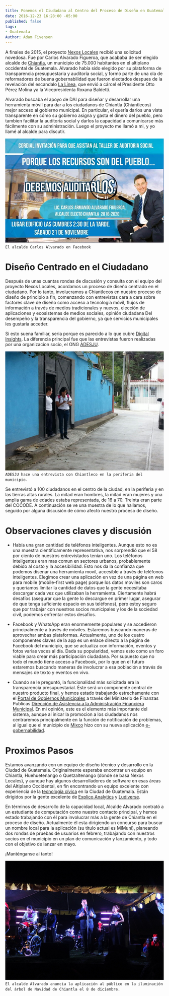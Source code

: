 ```yaml
---
title: Ponemos el Ciudadano al Centro del Proceso de Diseño en Guatemala
date: 2016-12-23 16:28:00 -05:00
published: false
tags:
- Guatemala
Author: Adam Fivenson
---
```


A finales de 2015, el proyecto [Nexos Locales](http://www.dai.com/our-work/projects/guatemala-nexos-locales) recibió una solicitud novedosa. Fue por Carlos Alvarado Figueroa, que acababa de ser elegido alcalde de [Chiantla](https://goo.gl/maps/5vfAjrmthUM2), un municipio de 75.000 habitantes en el altiplano occidental de Guatemala. Alvarado había sido elegido por su plataforma de transparencia presupuestaria y auditoría social, y formó parte de una ola de reformadores de buena gobernabilidad que fueron electados despues de la revelación del escandalo [La Línea](http://www.insightcrime.org/news-analysis/), que envió a cárcel el Presidente Otto Pérez Molina ya la Vicepresidenta Roxana Baldetti. 

Alvarado buscaba el apoyo de DAI para diseñar y desarrollar una herramienta móvil para dar a los ciudadanos de Chiantla (Chiantlecos) mejor acceso al gobierno municipal. En particular, el quería darlos una vista transparente en cómo su gobierno asigna y gasta el dinero del pueblo, pero tambien facilitar la auditoría social y darlos la capacidad a comunicarse más fácilmente con su administración. Luego el proyecto me llamó a mi, y yo llamé al alcalde para discutir.

![Audit.jpg](/uploads/audit.jpg)
`El alcalde Carlos Alvarado en Facebook`

<!--more-->

# Diseño Centrado en el Ciudadano

Después de unas cuantas rondas de discusión y consulta con el equipo del proyecto Nexos Locales, acordamos un proceso de diseño centrado en el ciudadano. Por lo tanto, involucramos a Chiantlecos en nuestro proceso de diseño de principio a fin, comenzando con entrevistas cara a cara sobre factores clave de diseño como acceso a tecnología móvil, flujos de información a través de medios tradicionales y nuevos, elección de aplicaciones y ecosistemas de medios sociales, opinión ciudadana Del desempeño y la transparencia del gobierno, ya qué servicios municipales les gustaría acceder.

Si esto suena familiar, seria porque es parecido a lo que cubre [Digital Insights](https://dai-global-digital.com/tags/?tag=digital-insights). La diferencia principal fue que las entrevistas fueron realizadas por una organizacion socio, el ONG [ADESJU](https://www.facebook.com/Asociaci%C3%B3n-Para-el-Desarrollo-Sostenible-de-la-Juventud-130288017040702/).

![WhatsApp-Image-20160618 (10).jpeg](/uploads/WhatsApp-Image-20160618%20(10).jpeg)
`ADESJU hace una entrevista con Chiantleco en la periferia del municipio.`

Se entrevistó a 100 ciudadanos en el centro de la ciudad, en la periferia y en las tierras altas rurales. La mitad eran hombres, la mitad eran mujeres y una amplia gama de edades estaba representada, de 16 a 70. Treinta eran parte del COCODE. A continuación se ve una muestra de lo que hallamos, seguido por alguna discusión de cómo afectó nuestro proceso de diseño.

<script id="infogram_0_77b964f2-843a-45a3-b683-b1ff4cae7418" title="Chiantla Citizen Survey" src="//e.infogr.am/js/dist/embed.js?38B" type="text/javascript"></script>

# Observaciones claves y discusión

* Había una gran cantidad de teléfonos inteligentes. Aunque esto no es una muestra científicamente representativa, nos sorprendió que el 58 por ciento de nuestros entrevistados tenían uno. Los teléfonos inteligentes eran mas comun en sectores urbanos, probablemente debido al costo y la accesibilidad. Esto nos da la confianza que podemos disenar una herramienta movil, accesible a través de teléfonos inteligentes. Elegimos crear una aplicación en vez de una página en web para mobile (mobile-first web page) porque los datos moviles son caros y queríamos limitar la cantidad de datos que la gente necesitaba descargar cada vez que utilizaban la herramienta. Ciertamente habrá desafíos (asegurar que la gente lo descargue en primer lugar, asegurar de que tenga suficiente espacio en sus teléfonos), pero estoy seguro que por trabajar con nuestros socios municipales y los de la sociedad civil, podemos enfrentar estos desafíos.

* Facebook y WhatsApp eran enormemente populares y se accedieron principalmente a través de móviles. Estaremos buscando maneras de aprovechar ambas plataformas. Actualmente, uno de los cuatro componentes claves de la app es un enlace directo a la página de Facebook del municipio, que se actualiza con información, eventos y fotos varias veces al día. Dada su popularidad, vemos esto como un foro viable para crear más participación ciudadana. Por supuesto que no todo el mundo tiene acceso a Facebook, por lo que en el futuro estaremos buscando maneras de involucrar a esa población a través de mensajes de texto y eventos en vivo.

* Cuando se le preguntó, la funcionalidad más solicitada era la transparencia presupuestarial. Éste será un componente central de nuestro producto final, y hemos estado trabajando estrechamente con el [Portal de Gobiernos Municipales](http://portalgl.minfin.gob.gt/Paginas/PortalGobiernosLocales.aspx) a través del Ministerio de Finanzas Publicas [Dirección de Asistencia a la Administración Financiera Municipal](http://www.minfin.gob.gt/index.php/noticias-minfin-2014/1707-19-la-direccion-de-asistencia-a-la-administracion-financiera-municipal-daafim-habilita-oficinas-de-atencion-para-municipalidades). En mi opinión, este es el elemento más importante del sistema, aunque al inicar la promocion a los ciudadanos nos centraremos principalmente en la función de notificación de problemas, al igual que el municipio de [Mixco](https://goo.gl/maps/3kcptFFKe2S2) hizo con su nueva aplicación [e-gobernabilidad](http://www.mixcoapp.com/).

# Proximos Pasos

Estamos avanzando con un equipo de diseño técnico y desarrollo en la Ciudad de Guatemala. Originalmente esperaba encontrar un equipo en Chiantla, Huehuetenango o Quetzaltenango (donde se basa Nexos Locales), y aunque hay algunos desarrolladores de software en esas áreas del Altiplano Occidental, en fin encontrando un equipo excelente con experiencia de la [tecnología cívica](http://www.govtech.com/civic/What-is-Civic-Tech.html) en la Ciudad de Guatemala. Están dirigidos por la gente excelente de [Explico Analytics](http://explicoanalytics.com/) y [Ludiverse](http://www.ludiverse.net/). 

En términos de desarrollo de la capacidad local, Alcalde Alvarado contrató a un estudiante de computación como nuestro contacto principal, y hemos estado trabajando con él para involucrar más a la gente de Chiantla en el proceso de diseño. Actualmente él esta dirigiendo un concurso para buscar un nombre local para la aplicación (su titulo actual es MiMuni), planeando dos rondas de pruebas de usuarios en febrero, trabajando con nuestros socios en el municipio en un plan de comunicación y lanzamiento, y todo con el objetivo de lanzar en mayo. 

¡Manténganse al tanto!

![Archivo_0011.jpeg](/uploads/Archivo_0011.jpeg)
`El alcalde Alvarado anuncia la aplicación al público en la iluminación del árbol de Navidad de Chiantla el 8 de diciembre.`